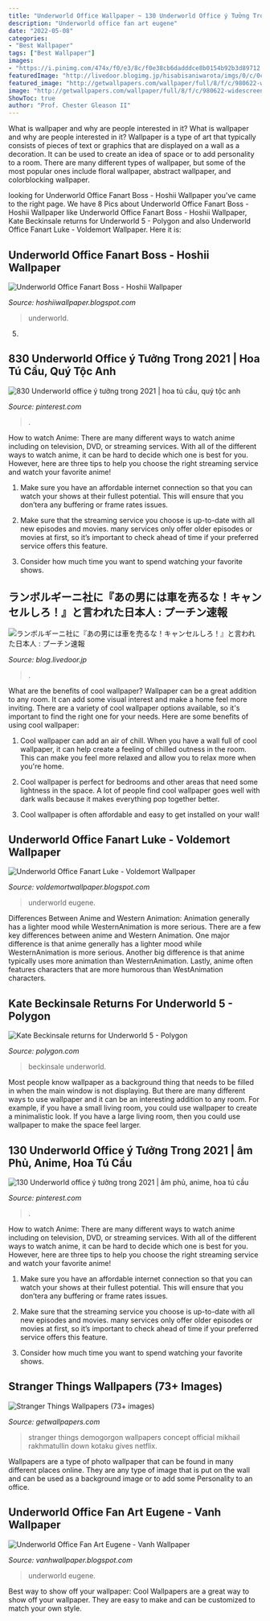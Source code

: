 ```yaml
---
title: "Underworld Office Wallpaper ~ 130 Underworld Office ý Tưởng Trong 2021"
description: "Underworld office fan art eugene"
date: "2022-05-08"
categories:
- "Best Wallpaper"
tags: ["Best Wallpaper"]
images:
- "https://i.pinimg.com/474x/f0/e3/8c/f0e38cb6dadddce8b0154b92b3d89712.jpg"
featuredImage: "http://livedoor.blogimg.jp/hisabisaniwarota/imgs/0/c/0c3ed84f.jpg"
featured_image: "http://getwallpapers.com/wallpaper/full/8/f/c/980622-widescreen-stranger-things-wallpapers-1920x1080-for-tablet.jpg"
image: "http://getwallpapers.com/wallpaper/full/8/f/c/980622-widescreen-stranger-things-wallpapers-1920x1080-for-tablet.jpg"
ShowToc: true
author: "Prof. Chester Gleason II"
---
```



What is wallpaper and why are people interested in it?
What is wallpaper and why are people interested in it?
Wallpaper is a type of art that typically consists of pieces of text or graphics that are displayed on a wall as a decoration. It can be used to create an idea of space or to add personality to a room. There are many different types of wallpaper, but some of the most popular ones include floral wallpaper, abstract wallpaper, and colorblocking wallpaper.

	

		
looking for Underworld Office Fanart Boss - Hoshii Wallpaper you've came to the right page. We have 8 Pics about Underworld Office Fanart Boss - Hoshii Wallpaper like Underworld Office Fanart Boss - Hoshii Wallpaper, Kate Beckinsale returns for Underworld 5 - Polygon and also Underworld Office Fanart Luke - Voldemort Wallpaper. Here it is:
		
    
## Underworld Office Fanart Boss - Hoshii Wallpaper

<img loading=lazy src="https://pbs.twimg.com/media/EpjRyIUWMAIDblX.jpg" onerror="this.onerror=null;this.src='https://tse1.mm.bing.net/th?id=OIP.YVIeruU0EhPkCip8Oj79GgHaJn&amp;pid=15.1';" alt="Underworld Office Fanart Boss - Hoshii Wallpaper">

_Source: hoshiiwallpaper.blogspot.com_

>underworld. 

	

5.

    
## 830 Underworld Office ý Tưởng Trong 2021 | Hoa Tú Cầu, Quý Tộc Anh

<img loading=lazy src="https://i.pinimg.com/474x/f0/e3/8c/f0e38cb6dadddce8b0154b92b3d89712.jpg" onerror="this.onerror=null;this.src='https://tse1.mm.bing.net/th?id=OIP.JGL6okid-olYUPQT7Iet3gAAAA&amp;pid=15.1';" alt="830 Underworld office ý tưởng trong 2021 | hoa tú cầu, quý tộc anh">

_Source: pinterest.com_

>. 

	

How to watch Anime: There are many different ways to watch anime including on television, DVD, or streaming services.
With all of the different ways to watch anime, it can be hard to decide which one is best for you. However, here are three tips to help you choose the right streaming service and watch your favorite anime!
1. Make sure you have an affordable internet connection so that you can watch your shows at their fullest potential. This will ensure that you don’tera any buffering or frame rates issues.

2. Make sure that the streaming service you choose is up-to-date with all new episodes and movies. many services only offer older episodes or movies at first, so it’s important to check ahead of time if your preferred service offers this feature.

3. Consider how much time you want to spend watching your favorite shows.

    
## ランボルギーニ社に『あの男には車を売るな！キャンセルしろ！』と言われた日本人 : プーチン速報

<img loading=lazy src="http://livedoor.blogimg.jp/hisabisaniwarota/imgs/0/c/0c3ed84f.jpg" onerror="this.onerror=null;this.src='https://tse3.mm.bing.net/th?id=OIP.FSIJkc7Sy9rF0FzzD9IYEgHaEK&amp;pid=15.1';" alt="ランボルギーニ社に『あの男には車を売るな！キャンセルしろ！』と言われた日本人 : プーチン速報">

_Source: blog.livedoor.jp_

>. 

	

What are the benefits of cool wallpaper?
Wallpaper can be a great addition to any room. It can add some visual interest and make a home feel more inviting. There are a variety of cool wallpaper options available, so it's important to find the right one for your needs. Here are some benefits of using cool wallpaper: 
1. Cool wallpaper can add an air of chill. When you have a wall full of cool wallpaper, it can help create a feeling of chilled outness in the room. This can make you feel more relaxed and allow you to relax more when you're home. 

2. Cool wallpaper is perfect for bedrooms and other areas that need some lightness in the space. A lot of people find cool wallpaper goes well with dark walls because it makes everything pop together better. 

3. Cool wallpaper is often affordable and easy to get installed on your wall!

    
## Underworld Office Fanart Luke - Voldemort Wallpaper

<img loading=lazy src="https://i.pinimg.com/originals/1b/c0/ab/1bc0ab5a85bd7810dc63cfaedc8c128f.jpg" onerror="this.onerror=null;this.src='https://tse3.mm.bing.net/th?id=OIP.RvX0XM6jnwLuhwv3xiBSEwHaK8&amp;pid=15.1';" alt="Underworld Office Fanart Luke - Voldemort Wallpaper">

_Source: voldemortwallpaper.blogspot.com_

>underworld eugene. 

	

Differences Between Anime and Western Animation: Animation generally has a lighter mood while WesternAnimation is more serious.
There are a few key differences between anime and Western Animation. One major difference is that anime generally has a lighter mood while WesternAnimation is more serious. Another big difference is that anime typically uses more animation than WesternAnimation. Lastly, anime often features characters that are more humorous than WestAnimation characters.

    
## Kate Beckinsale Returns For Underworld 5 - Polygon

<img loading=lazy src="https://cdn.vox-cdn.com/thumbor/nIiVDHLvQyz8E6g42ojGepoTkYs=/0x46:1440x856/1600x900/cdn.vox-cdn.com/uploads/chorus_image/image/47474692/kate-beckinsale.0.0.jpg" onerror="this.onerror=null;this.src='https://tse1.mm.bing.net/th?id=OIP.6OTI9ph9KMMqbEc9kbtcUAHaEK&amp;pid=15.1';" alt="Kate Beckinsale returns for Underworld 5 - Polygon">

_Source: polygon.com_

>beckinsale underworld. 

	

Most people know wallpaper as a background thing that needs to be filled in when the main window is not displaying. But there are many different ways to use wallpaper and it can be an interesting addition to any room. For example, if you have a small living room, you could use wallpaper to create a minimalistic look. If you have a large living room, then you could use wallpaper to make the space feel larger.

    
## 130 Underworld Office ý Tưởng Trong 2021 | âm Phủ, Anime, Hoa Tú Cầu

<img loading=lazy src="https://i.pinimg.com/474x/e5/b4/88/e5b488489c32a54af3b826c94814f39f.jpg" onerror="this.onerror=null;this.src='https://tse4.mm.bing.net/th?id=OIP.YhuYjdGTPTkk6NMWUqI1kgAAAA&amp;pid=15.1';" alt="130 Underworld office ý tưởng trong 2021 | âm phủ, anime, hoa tú cầu">

_Source: pinterest.com_

>. 

	

How to watch Anime: There are many different ways to watch anime including on television, DVD, or streaming services.
With all of the different ways to watch anime, it can be hard to decide which one is best for you. However, here are three tips to help you choose the right streaming service and watch your favorite anime!
1. Make sure you have an affordable internet connection so that you can watch your shows at their fullest potential. This will ensure that you don’tera any buffering or frame rates issues.

2. Make sure that the streaming service you choose is up-to-date with all new episodes and movies. many services only offer older episodes or movies at first, so it’s important to check ahead of time if your preferred service offers this feature.

3. Consider how much time you want to spend watching your favorite shows.

    
## Stranger Things Wallpapers (73+ Images)

<img loading=lazy src="http://getwallpapers.com/wallpaper/full/8/f/c/980622-widescreen-stranger-things-wallpapers-1920x1080-for-tablet.jpg" onerror="this.onerror=null;this.src='https://tse4.mm.bing.net/th?id=OIP.ODAb87F6TT2YLKiYbh82rAHaEK&amp;pid=15.1';" alt="Stranger Things Wallpapers (73+ images)">

_Source: getwallpapers.com_

>stranger things demogorgon wallpapers concept official mikhail rakhmatullin down kotaku gives netflix. 

	



Wallpapers are a type of photo wallpaper that can be found in many different places online. They are any type of image that is put on the wall and can be used as a background image or to add some Personality to an office.

    
## Underworld Office Fan Art Eugene - Vanh Wallpaper

<img loading=lazy src="https://64.media.tumblr.com/c75e54778678cd300d3062d636cd6ecf/f88db7cbf2dc2cad-17/s1280x1920/56d91efaca86e64fafd2bf0e9938b142a3c15ddf.png" onerror="this.onerror=null;this.src='https://tse3.mm.bing.net/th?id=OIP.7fbemmOD1lctHMrx067FtAHaJ4&amp;pid=15.1';" alt="Underworld Office Fan Art Eugene - Vanh Wallpaper">

_Source: vanhwallpaper.blogspot.com_

>underworld eugene. 

	

Best way to show off your wallpaper:
Cool Wallpapers are a great way to show off your wallpaper. They are easy to make and can be customized to match your own style.

